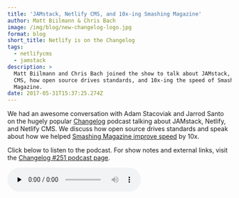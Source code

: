 ```yaml
---
title: 'JAMstack, Netlify CMS, and 10x-ing Smashing Magazine'
author: Matt Biilmann & Chris Bach
image: /img/blog/new-changelog-logo.jpg
format: blog
short_title: Netlify is on the Changelog
tags:
  - netlifycms
  - jamstack
description: >
  Matt Biilmann and Chris Bach joined the show to talk about JAMstack, Netlify
  CMS, how open source drives standards, and 10x-ing the speed of Smashing
  Magazine.
date: 2017-05-31T15:37:25.274Z
---
```

We had an awesome conversation with Adam Stacoviak and Jarrod Santo on the hugely popular [Changelog](https://changelog.com/) podcast talking about JAMstack, Netlify, and Netlify CMS. We discuss how open source drives standards and speak about how we helped [Smashing Magazine improve speed](/blog/2017/03/16/smashing-magazine-just-got-10x-faster/) by 10x.

Click below to listen to the podcast. For show notes and external links, visit the [Changelog #251 podcast page](https://changelog.com/podcast/251).


<audio data-theme="night" data-src="https://changelog.com/podcast/251/embed" src="https://cdn.changelog.com/uploads/podcast/251/the-changelog-251.mp3" preload="none" class="changelog-episode" controls></audio><script async src="//cdn.changelog.com/embed.js"></script>



